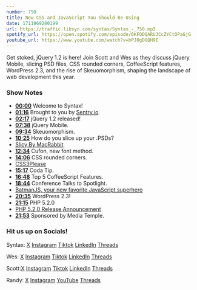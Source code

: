 ```yaml
---
number: 750
title: New CSS and JavaScript You Should Be Using
date: 1711969200199
url: https://traffic.libsyn.com/syntax/Syntax_-_750.mp3
spotify_url: https://open.spotify.com/episode/6KFODQARUJCcZYCtOPaGjG
youtube_url: https://www.youtube.com/watch?v=bPJ8gDGQH9E
---
```


Get stoked, jQuery 1.2 is here! Join Scott and Wes as they discuss jQuery Mobile, slicing PSD files, CSS rounded corners, CoffeeScript features, WordPress 2.3, and the rise of Skeuomorphism, shaping the landscape of web development this year.

### Show Notes

* **[00:00](#t=00:00)** Welcome to Syntax!
* **[01:16](#t=01:16)** Brought to you by [Sentry.io](www.sentry.io/syntax).
* **[02:17](#t=02:17)** jQuery 1.2 released!
* **[07:38](#t=07:38)** jQuery Mobile.
* **[09:34](#t=09:34)** Skeuomorphism.
* **[10:25](#t=10:25)** How do you slice up your .PSDs?
* [Slicy By MacRabbit](https://haizdesign.com/photoshop/slicy-by-macrabbit-review/)
* **[12:34](#t=12:34)** Cufon, new font method.
* **[14:06](#t=14:06)** CSS rounded corners.
* [CSS3Please](https://css3please.com/)
* **[15:17](#t=15:17)** Coda Tip.
* **[16:48](#t=16:48)** Top 5 CoffeeScript Features.
* **[18:44](#t=18:44)** Conference Talks to Spotlight.
* [BatmanJS, your new favorite JavaScript superhero](https://batmanjs.org/)
* **[20:35](#t=20:35)** WordPress 2.3!
* **[21:15](#t=21:15)** PHP 5.2.0
* [PHP 5.2.0 Release Announcement](https://www.php.net/releases/5_2_0.php)
* **[21:53](#t=21:53)** Sponsored by Media Temple.

### Hit us up on Socials!

Syntax: [X](https://twitter.com/syntaxfm) [Instagram](https://www.instagram.com/syntax_fm/) [Tiktok](https://www.tiktok.com/@syntaxfm) [LinkedIn](https://www.linkedin.com/company/96077407/admin/feed/posts/) [Threads](https://www.threads.net/@syntax_fm)

Wes: [X](https://twitter.com/wesbos) [Instagram](https://www.instagram.com/wesbos/) [Tiktok](https://www.tiktok.com/@wesbos) [LinkedIn](https://www.linkedin.com/in/wesbos/) [Threads](https://www.threads.net/@wesbos)

Scott:[X](https://twitter.com/stolinski) [Instagram](https://www.instagram.com/stolinski/) [Tiktok](https://www.tiktok.com/@stolinski) [LinkedIn](https://www.linkedin.com/in/stolinski/) [Threads](https://www.threads.net/@stolinski)

Randy: [X](https://twitter.com/randyrektor) [Instagram](https://www.instagram.com/randyrektor/) [YouTube](https://www.youtube.com/@randyrektor) [Threads](https://www.threads.net/@randyrektor)
